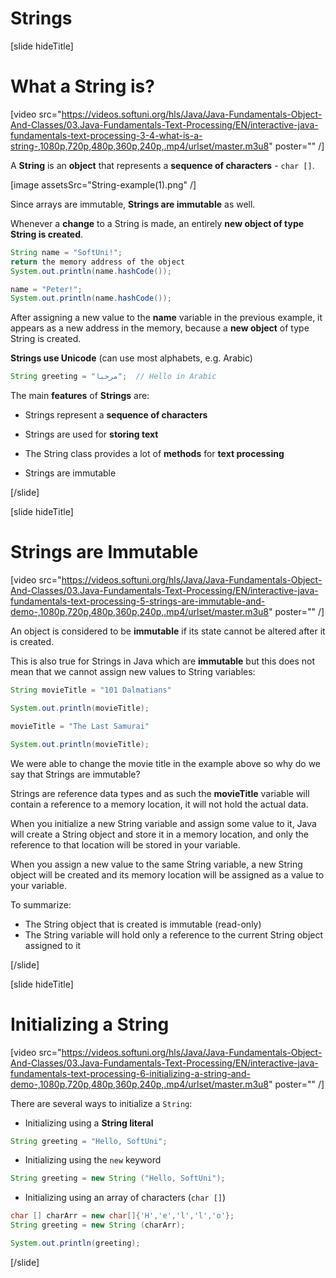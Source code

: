 # Strings

[slide hideTitle]
# What a String is?

[video src="https://videos.softuni.org/hls/Java/Java-Fundamentals-Object-And-Classes/03.Java-Fundamentals-Text-Processing/EN/interactive-java-fundamentals-text-processing-3-4-what-is-a-string-,1080p,720p,480p,360p,240p,.mp4/urlset/master.m3u8" poster="" /]

A **String** is an **object** that represents a **sequence of characters** - `char []`.

[image assetsSrc="String-example(1).png" /]

Since arrays are immutable, **Strings are immutable** as well.

Whenever a **change** to a String is made, an entirely **new object of type String is created**. 

```java live
String name = "SoftUni!";
return the memory address of the object
System.out.println(name.hashCode());

name = "Peter!";
System.out.println(name.hashCode());
```

After assigning a new value to the **name** variable in the previous example, it appears as a new address in the memory, because a **new object** of type String is created.

**Strings use Unicode** (can use most alphabets, e.g. Arabic) 

```java 
String greeting = "مرحبا";  // Hello in Arabic
```

The main **features** of **Strings** are:

- Strings represent a **sequence of characters**

- Strings are used for **storing text**

- The String class provides a lot of **methods** for **text processing**

- Strings are immutable

[/slide]

[slide hideTitle]

# Strings are Immutable

[video src="https://videos.softuni.org/hls/Java/Java-Fundamentals-Object-And-Classes/03.Java-Fundamentals-Text-Processing/EN/interactive-java-fundamentals-text-processing-5-strings-are-immutable-and-demo-,1080p,720p,480p,360p,240p,.mp4/urlset/master.m3u8" poster="" /]

An object is considered to be **immutable** if its state cannot be altered after it is created.

This is also true for Strings in Java which are **immutable** but this does not mean that we cannot assign new values to String variables:

```java live
String movieTitle = "101 Dalmatians"

System.out.println(movieTitle);

movieTitle = "The Last Samurai"

System.out.println(movieTitle);
```

We were able to change the movie title in the example above so why do we say that Strings are immutable?

Strings are reference data types and as such the **movieTitle** variable will contain a reference to a memory location, it will not hold the actual data.

When you initialize a new String variable and assign some value to it, Java will create a String object and store it in a memory location, and only the reference to that location will be stored in your variable.

When you assign a new value to the same String variable, a new String object will be created and its memory location will be assigned as a value to your variable.

To summarize:
- The String object that is created is immutable (read-only)
- The String variable will hold only a reference to the current String object assigned to it

[/slide]

[slide hideTitle]
# Initializing a String

[video src="https://videos.softuni.org/hls/Java/Java-Fundamentals-Object-And-Classes/03.Java-Fundamentals-Text-Processing/EN/interactive-java-fundamentals-text-processing-6-initializing-a-string-and-demo-,1080p,720p,480p,360p,240p,.mp4/urlset/master.m3u8" poster="" /]

There are several ways to initialize a `String`:

- Initializing using a **String literal**

```java
String greeting = "Hello, SoftUni";
```

- Initializing using the `new` keyword

```java 
String greeting = new String ("Hello, SoftUni");
```

- Initializing using an array of characters (`char []`)

```java live
char [] charArr = new char[]{'H','e','l','l','o'};
String greeting = new String (charArr);

System.out.println(greeting);
```

[/slide]
